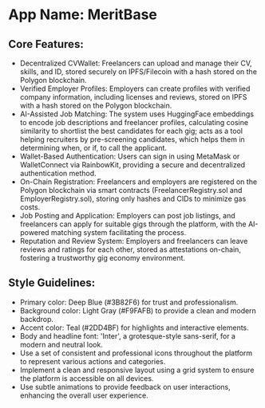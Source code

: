 # **App Name**: MeritBase

## Core Features:

- Decentralized CVWallet: Freelancers can upload and manage their CV, skills, and ID, stored securely on IPFS/Filecoin with a hash stored on the Polygon blockchain.
- Verified Employer Profiles: Employers can create profiles with verified company information, including licenses and reviews, stored on IPFS with a hash stored on the Polygon blockchain.
- AI-Assisted Job Matching: The system uses HuggingFace embeddings to encode job descriptions and freelancer profiles, calculating cosine similarity to shortlist the best candidates for each gig; acts as a tool helping recruiters by pre-screening candidates, which helps them in determining when, or if, to call the applicant.
- Wallet-Based Authentication: Users can sign in using MetaMask or WalletConnect via RainbowKit, providing a secure and decentralized authentication method.
- On-Chain Registration: Freelancers and employers are registered on the Polygon blockchain via smart contracts (FreelancerRegistry.sol and EmployerRegistry.sol), storing only hashes and CIDs to minimize gas costs.
- Job Posting and Application: Employers can post job listings, and freelancers can apply for suitable gigs through the platform, with the AI-powered matching system facilitating the process.
- Reputation and Review System: Employers and freelancers can leave reviews and ratings for each other, stored as attestations on-chain, fostering a trustworthy gig economy environment.

## Style Guidelines:

- Primary color: Deep Blue (#3B82F6) for trust and professionalism.
- Background color: Light Gray (#F9FAFB) to provide a clean and modern backdrop.
- Accent color: Teal (#2DD4BF) for highlights and interactive elements.
- Body and headline font: 'Inter', a grotesque-style sans-serif, for a modern and neutral look.
- Use a set of consistent and professional icons throughout the platform to represent various actions and categories.
- Implement a clean and responsive layout using a grid system to ensure the platform is accessible on all devices.
- Use subtle animations to provide feedback on user interactions, enhancing the overall user experience.